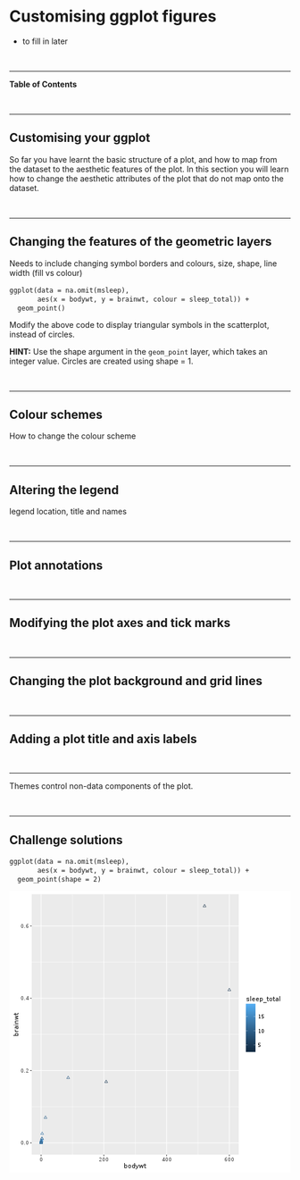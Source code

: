 


# Customising ggplot figures

<!--sec data-title="Learning Objectives" data-id="obj" data-show=true data-collapse=false ces-->

* to fill in later

<!--endsec-->

<br>

---

**Table of Contents**

<!-- toc -->

<br>

---

## Customising your ggplot

So far you have learnt the basic structure of a plot, and how to map from the dataset to the aesthetic features of the plot. In this section you will learn how to change the aesthetic attributes of the plot that do not map onto the dataset.

<br>

---

## Changing the features of the geometric layers

Needs to include changing symbol borders and colours, size, shape, 
line width (fill vs colour)

<!--sec data-title="Challenge 1" data-id="ch1" data-show=true data-collapse=false ces-->


~~~sourcecode
ggplot(data = na.omit(msleep), 
       aes(x = bodywt, y = brainwt, colour = sleep_total)) +
  geom_point()
~~~

Modify the above code to display triangular symbols in the scatterplot, instead of circles.

**HINT:** Use the shape argument in the `geom_point` layer, which takes an integer value. Circles are created using shape = 1. 

<!--endsec-->

<br>

---

## Colour schemes

How to change the colour scheme

<br>

---

## Altering the legend

legend location, title and names

<br>

---

## Plot annotations

<br>

---

## Modifying the plot axes and tick marks

<br>

---

## Changing the plot background and grid lines

<br>

---

## Adding a plot title and axis labels

<br>

---
Themes control non-data components of the plot.

<br>

---

## Challenge solutions

<!--sec data-title="Solution to Challenge 1" data-id="ch1sol" data-show=true data-collapse=true ces-->


~~~sourcecode
ggplot(data = na.omit(msleep), 
       aes(x = bodywt, y = brainwt, colour = sleep_total)) +
  geom_point(shape = 2)
~~~

<img src="images/unnamed-chunk-3-1.png" title="plot of chunk unnamed-chunk-3" alt="plot of chunk unnamed-chunk-3" style="display: block; margin: auto;" />

<!--endsec-->
